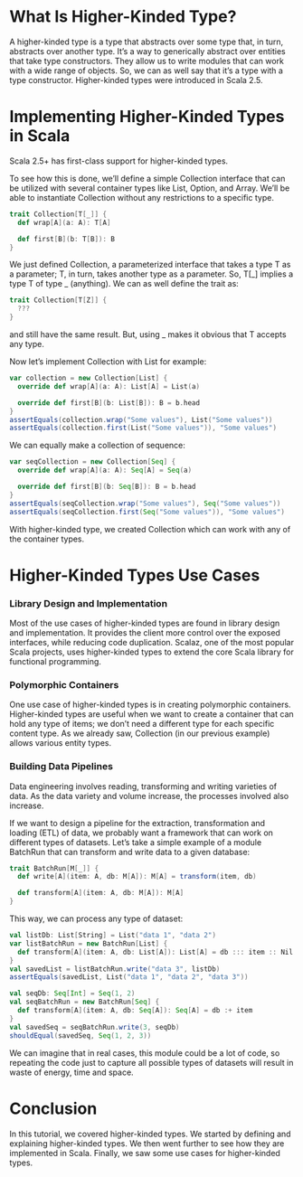# What Is Higher-Kinded Type?

A higher-kinded type is a type that abstracts over some type that, in turn, abstracts over another type. It’s a way to
generically abstract over entities that take type constructors. They allow us to write modules that can work with a wide
range of objects. So, we can as well say that it’s a type with a type constructor. Higher-kinded types were introduced
in Scala 2.5.

# Implementing Higher-Kinded Types in Scala

Scala 2.5+ has first-class support for higher-kinded types.

To see how this is done, we’ll define a simple Collection interface that can be utilized with several container types
like List, Option, and Array. We’ll be able to instantiate Collection without any restrictions to a specific type.

```scala
trait Collection[T[_]] {
  def wrap[A](a: A): T[A]

  def first[B](b: T[B]): B
}

```

We just defined Collection, a parameterized interface that takes a type T as a parameter; T, in turn, takes another type
as a parameter. So, T[_] implies a type T of type _ (anything). We can as well define the trait as:

```scala
trait Collection[T[Z]] {
  ???
}

```

and still have the same result. But, using _ makes it obvious that T accepts any type.

Now let’s implement Collection with List for example:

```scala
var collection = new Collection[List] {
  override def wrap[A](a: A): List[A] = List(a)

  override def first[B](b: List[B]): B = b.head
}
assertEquals(collection.wrap("Some values"), List("Some values"))
assertEquals(collection.first(List("Some values")), "Some values")
```

We can equally make a collection of sequence:

```scala
var seqCollection = new Collection[Seq] {
  override def wrap[A](a: A): Seq[A] = Seq(a)

  override def first[B](b: Seq[B]): B = b.head
}
assertEquals(seqCollection.wrap("Some values"), Seq("Some values"))
assertEquals(seqCollection.first(Seq("Some values")), "Some values")
```

With higher-kinded type, we created Collection which can work with any of the container types.

# Higher-Kinded Types Use Cases

### Library Design and Implementation

Most of the use cases of higher-kinded types are found in library design and implementation. It provides the client more
control over the exposed interfaces, while reducing code duplication. Scalaz, one of the most popular Scala projects,
uses higher-kinded types to extend the core Scala library for functional programming.

### Polymorphic Containers

One use case of higher-kinded types is in creating polymorphic containers. Higher-kinded types are useful when we want
to create a container that can hold any type of items; we don’t need a different type for each specific content type. As
we already saw, Collection (in our previous example) allows various entity types.

### Building Data Pipelines

Data engineering involves reading, transforming and writing varieties of data. As the data variety and volume increase,
the processes involved also increase.

If we want to design a pipeline for the extraction, transformation and loading (ETL) of data, we probably want a
framework that can work on different types of datasets. Let’s take a simple example of a module BatchRun that can
transform and write data to a given database:

```scala
trait BatchRun[M[_]] {
  def write[A](item: A, db: M[A]): M[A] = transform(item, db)

  def transform[A](item: A, db: M[A]): M[A]
}

```

This way, we can process any type of dataset:

```scala
val listDb: List[String] = List("data 1", "data 2")
var listBatchRun = new BatchRun[List] {
  def transform[A](item: A, db: List[A]): List[A] = db ::: item :: Nil
}
val savedList = listBatchRun.write("data 3", listDb)
assertEquals(savedList, List("data 1", "data 2", "data 3"))

val seqDb: Seq[Int] = Seq(1, 2)
val seqBatchRun = new BatchRun[Seq] {
  def transform[A](item: A, db: Seq[A]): Seq[A] = db :+ item
}
val savedSeq = seqBatchRun.write(3, seqDb)
shouldEqual(savedSeq, Seq(1, 2, 3))
```

We can imagine that in real cases, this module could be a lot of code, so repeating the code just to capture all
possible types of datasets will result in waste of energy, time and space.

# Conclusion

In this tutorial, we covered higher-kinded types. We started by defining and explaining higher-kinded types. We then
went further to see how they are implemented in Scala. Finally, we saw some use cases for higher-kinded types.